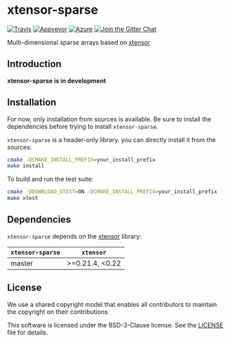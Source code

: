 # xtensor-sparse

[![Travis](https://travis-ci.org/xtensor-stack/xtensor-sparse.svg?branch=master)](https://travis-ci.org/xtensor-stack/xtensor)
[![Appveyor](https://ci.appveyor.com/api/projects/status/aubhh8lvrihw2odx/branch/master?svg=true)](https://ci.appveyor.com/project/xtensor-stack/xtensor-sparse/branch/master)
[![Azure](https://dev.azure.com/xtensor-stack/xtensor-stack/_apis/build/status/xtensor-stack.xtensor-sparse?branchName=master)](https://dev.azure.com/xtensor-stack/xtensor-stack/_build/latest?definitionId=4&branchName=master)
[![Join the Gitter Chat](https://badges.gitter.im/Join%20Chat.svg)](https://gitter.im/QuantStack/Lobby?utm_source=badge&utm_medium=badge&utm_campaign=pr-badge&utm_content=badge)

Multi-dimensional sparse arrays based on [xtensor](https://github.com/xtensor-stack/xtensor)

## Introduction

**xtensor-sparse is in development**

## Installation

For now, only installation from sources is available. Be sure to 
install the dependencies before trying to install `xtensor-sparse`.

`xtensor-sparse` is a header-only library. you can directly install it
from the sources:

```bash
cmake -DCMAKE_INSTALL_PREFIX=your_install_prefix
make install
```

To build and run the test suite:

```bash
cmake -DDOWNLOAD_GTEST=ON -DCMAKE_INSTALL_PREFIX=your_install_prefix
make xtest
```

## Dependencies

`xtensor-sparse` depends on the [xtensor](https://github.com/xtensor-stack/xtensor) library:

| `xtensor-sparse` |    `xtensor`    |
|------------------|-----------------|
|    master        | >=0.21.4, <0.22 |


## License

We use a shared copyright model that enables all contributors to maintain the
copyright on their contributions.

This software is licensed under the BSD-3-Clause license. See the
[LICENSE](LICENSE) file for details.
